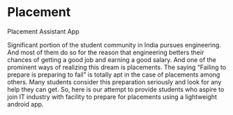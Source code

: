 # Placement
Placement Assistant App

Significant portion of the student community in India pursues engineering. And most of them do so for the reason that engineering betters their chances of getting a good job and earning a good salary. And one of the prominent ways of realizing this dream is placements.
The saying “Failing to prepare is preparing to fail” is totally apt in the case of placements among others. Many students consider this preparation seriously and look for any help they can get.
So, here is our attempt to provide students who aspire to join IT industry with facility to prepare for placements using a lightweight android app.
